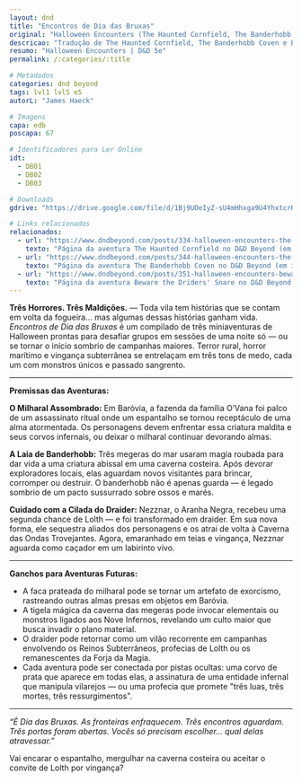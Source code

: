 ```yaml
---
layout: dnd
title: "Encontros de Dia das Bruxas"
original: "Halloween Encounters (The Haunted Cornfield, The Banderhobb Coven, Beware the Driders' Snare)"
descricao: "Tradução de The Haunted Cornfield, The Banderhobb Coven e Beware the Driders' Snare para português, três aventuras para D&D 5e."
resumo: "Halloween Encounters | D&D 5e"
permalink: /:categories/:title

# Metadados
categories: dnd beyond
tags: lvl1 lvl5 e5
autorL: "James Haeck"

# Imagens
capa: edb
poscapa: 67

# Identificadores para Ler Online
idt:
  - DB01
  - DB02
  - DB03

# Downloads
gdrive: "https://drive.google.com/file/d/1Bj9UOeIyZ-sU4mHhxga9U4YhxtcrH2En/view?usp=sharing"

# Links relacionados
relacionados:
  - url: "https://www.dndbeyond.com/posts/334-halloween-encounters-the-haunted-cornfield"
    texto: "Página da aventura The Haunted Cornfield no D&D Beyond (em inglês)"
  - url: "https://www.dndbeyond.com/posts/344-halloween-encounters-the-banderhobb-coven"
    texto: "Página da aventura The Banderhobb Coven no D&D Beyond (em inglês)"
  - url: "https://www.dndbeyond.com/posts/351-halloween-encounters-beware-the-driders-snare"
    texto: "Página da aventura Beware the Driders' Snare no D&D Beyond (em inglês)"
---
```


**Três Horrores. Três Maldições.** — Toda vila tem histórias que se contam em volta da fogueira... mas algumas dessas
histórias ganham vida. _Encontros de Dia das Bruxas_ é um compilado de três miniaventuras de Halloween prontas para
desafiar grupos em sessões de uma noite só — ou se tornar o início sombrio de campanhas maiores. Terror rural, horror
marítimo e vingança subterrânea se entrelaçam em três tons de medo, cada um com monstros únicos e passado sangrento.

---

**Premissas das Aventuras:**

**O Milharal Assombrado:** Em Baróvia, a fazenda da família O’Vana foi palco de um assassinato ritual onde um espantalho
se tornou receptáculo de uma alma atormentada. Os personagens devem enfrentar essa criatura maldita e seus corvos
infernais, ou deixar o milharal continuar devorando almas.

**A Laia de Banderhobb:** Três megeras do mar usaram magia roubada para dar vida a uma criatura abissal em uma caverna
costeira. Após devorar exploradores locais, elas aguardam novos visitantes para brincar, corromper ou destruir. O
banderhobb não é apenas guarda — é legado sombrio de um pacto sussurrado sobre ossos e marés.

**Cuidado com a Cilada do Draider:** Nezznar, o Aranha Negra, recebeu uma segunda chance de Lolth — e foi transformado
em draider. Em sua nova forma, ele sequestra aliados dos personagens e os atrai de volta à Caverna das Ondas
Trovejantes. Agora, emaranhado em teias e vingança, Nezznar aguarda como caçador em um labirinto vivo.

---

**Ganchos para Aventuras Futuras:**

-   A faca prateada do milharal pode se tornar um artefato de exorcismo, rastreando outras almas presas em objetos em
    Baróvia.
-   A tigela mágica da caverna das megeras pode invocar elementais ou monstros ligados aos Nove Infernos, revelando um
    culto maior que busca invadir o plano material.
-   O draider pode retornar como um vilão recorrente em campanhas envolvendo os Reinos Subterrâneos, profecias de Lolth
    ou os remanescentes da Forja da Magia.
-   Cada aventura pode ser conectada por pistas ocultas: uma corvo de prata que aparece em todas elas, a assinatura de
    uma entidade infernal que manipula vilarejos — ou uma profecia que promete "três luas, três mortes, três
    ressurgimentos".

---

_“É Dia das Bruxas. As fronteiras enfraquecem. Três encontros aguardam. Três portas foram abertas. Vocês só precisam
escolher... qual delas atravessar.”_

Vai encarar o espantalho, mergulhar na caverna costeira ou aceitar o convite de Lolth por vingança?

